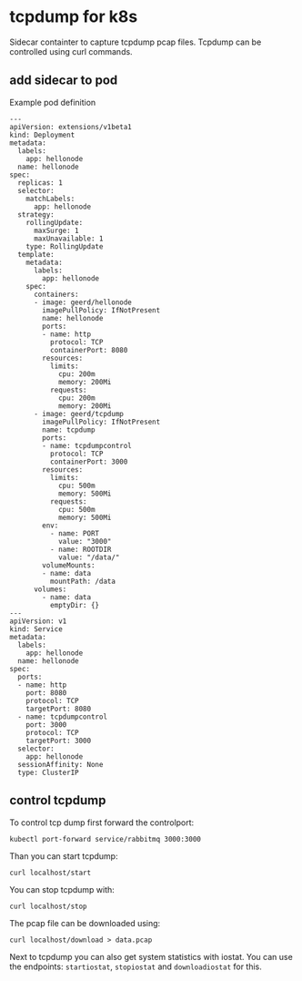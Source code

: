 # tcpdump for k8s

Sidecar containter to capture tcpdump pcap files. Tcpdump can be controlled using curl commands.

## add sidecar to pod

Example pod definition

```
---
apiVersion: extensions/v1beta1
kind: Deployment
metadata:
  labels:
    app: hellonode
  name: hellonode
spec:
  replicas: 1
  selector:
    matchLabels:
      app: hellonode
  strategy:
    rollingUpdate:
      maxSurge: 1
      maxUnavailable: 1
    type: RollingUpdate
  template:
    metadata:
      labels:
        app: hellonode
    spec:
      containers:
      - image: geerd/hellonode
        imagePullPolicy: IfNotPresent
        name: hellonode
        ports:
        - name: http
          protocol: TCP
          containerPort: 8080
        resources:
          limits:
            cpu: 200m
            memory: 200Mi
          requests:
            cpu: 200m
            memory: 200Mi
      - image: geerd/tcpdump
        imagePullPolicy: IfNotPresent
        name: tcpdump
        ports:
        - name: tcpdumpcontrol
          protocol: TCP
          containerPort: 3000
        resources:
          limits:
            cpu: 500m
            memory: 500Mi
          requests:
            cpu: 500m
            memory: 500Mi
        env:
          - name: PORT
            value: "3000"
          - name: ROOTDIR
            value: "/data/"
        volumeMounts:
        - name: data
          mountPath: /data
      volumes:
        - name: data
          emptyDir: {}
---
apiVersion: v1
kind: Service
metadata:
  labels:
    app: hellonode
  name: hellonode
spec:
  ports:
  - name: http
    port: 8080
    protocol: TCP
    targetPort: 8080
  - name: tcpdumpcontrol
    port: 3000
    protocol: TCP
    targetPort: 3000
  selector:
    app: hellonode
  sessionAffinity: None
  type: ClusterIP
```

## control tcpdump

To control tcp dump first forward the controlport:
```
kubectl port-forward service/rabbitmq 3000:3000
```

Than you can start tcpdump:
```
curl localhost/start
```

You can stop tcpdump with:
```
curl localhost/stop
```

The pcap file can be downloaded using:
```
curl localhost/download > data.pcap
```
Next to tcpdump you can also get system statistics with iostat. You can use the endpoints: `startiostat`, `stopiostat` and `downloadiostat` for this.

